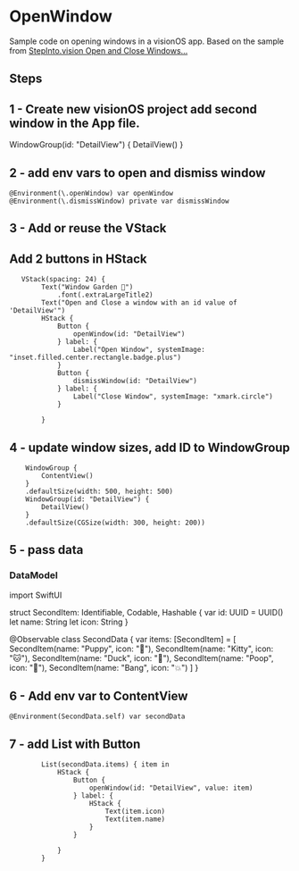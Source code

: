 # OpenWindow

Sample code on opening windows in a visionOS app. Based on the sample from [StepInto.vision Open and Close Windows...](https://stepinto.vision/example-code/open-and-close-windows-in-visionos-with-swiftui/)

## Steps

<!-- start:code block -->

## 1 - Create new visionOS project add second window in the App file.

WindowGroup(id: "DetailView") {
            DetailView()
        }
        
## 2 - add env vars to open and dismiss window

    @Environment(\.openWindow) var openWindow
    @Environment(\.dismissWindow) private var dismissWindow


## 3 - Add or reuse the VStack
## Add 2 buttons in HStack

       VStack(spacing: 24) {
            Text("Window Garden 🌸")
                .font(.extraLargeTitle2)
            Text("Open and Close a window with an id value of 'DetailView'")
            HStack {
                Button {
                    openWindow(id: "DetailView")
                } label: {
                    Label("Open Window", systemImage: "inset.filled.center.rectangle.badge.plus")
                }
                Button {
                    dismissWindow(id: "DetailView")
                } label: {
                    Label("Close Window", systemImage: "xmark.circle")
                }

            }

## 4 - update window sizes, add ID to WindowGroup

        WindowGroup {
            ContentView()
        }
        .defaultSize(width: 500, height: 500)
        WindowGroup(id: "DetailView") {
            DetailView()
        }
        .defaultSize(CGSize(width: 300, height: 200))
        
## 5 - pass data

### DataModel

import SwiftUI

struct SecondItem: Identifiable, Codable, Hashable {
    var id: UUID = UUID()
    let name: String
    let icon: String
}

@Observable
class SecondData {
    var items: [SecondItem] = [
        SecondItem(name: "Puppy", icon: "🐶"),
        SecondItem(name: "Kitty", icon: "🐱"),
        SecondItem(name: "Duck", icon: "🦆"),
        SecondItem(name: "Poop", icon: "💩"),
        SecondItem(name: "Bang", icon: "💥")
    ]
}

## 6 - Add env var to ContentView

    @Environment(SecondData.self) var secondData

## 7 - add List with Button

            List(secondData.items) { item in
                HStack {
                    Button {
                        openWindow(id: "DetailView", value: item)
                    } label: {
                        HStack {
                            Text(item.icon)
                            Text(item.name)
                        }
                    }

                }
            }

<!-- end:code block -->
